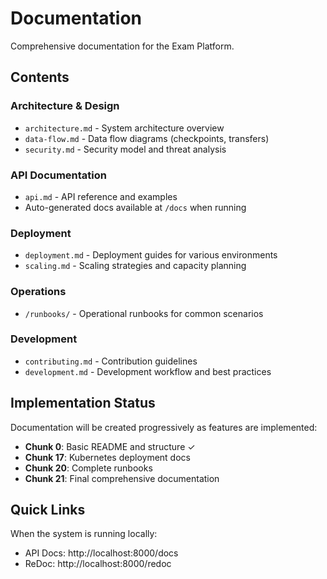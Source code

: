 # Documentation

Comprehensive documentation for the Exam Platform.

## Contents

### Architecture & Design
- `architecture.md` - System architecture overview
- `data-flow.md` - Data flow diagrams (checkpoints, transfers)
- `security.md` - Security model and threat analysis

### API Documentation
- `api.md` - API reference and examples
- Auto-generated docs available at `/docs` when running

### Deployment
- `deployment.md` - Deployment guides for various environments
- `scaling.md` - Scaling strategies and capacity planning

### Operations
- `/runbooks/` - Operational runbooks for common scenarios

### Development
- `contributing.md` - Contribution guidelines
- `development.md` - Development workflow and best practices

## Implementation Status

Documentation will be created progressively as features are implemented:

- **Chunk 0**: Basic README and structure ✓
- **Chunk 17**: Kubernetes deployment docs
- **Chunk 20**: Complete runbooks
- **Chunk 21**: Final comprehensive documentation

## Quick Links

When the system is running locally:

- API Docs: http://localhost:8000/docs
- ReDoc: http://localhost:8000/redoc
